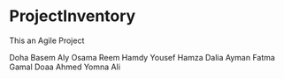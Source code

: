 ProjectInventory
================

This an Agile Project


Doha Basem
Aly Osama
Reem Hamdy
Yousef Hamza
Dalia Ayman
Fatma Gamal
Doaa Ahmed
Yomna Ali
